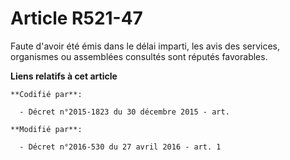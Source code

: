 # Article R521-47

Faute d'avoir été émis dans le délai imparti, les avis des services, organismes ou assemblées consultés sont réputés
favorables.

**Liens relatifs à cet article**

	**Codifié par**:

	  - Décret n°2015-1823 du 30 décembre 2015 - art.

	**Modifié par**:

	  - Décret n°2016-530 du 27 avril 2016 - art. 1
